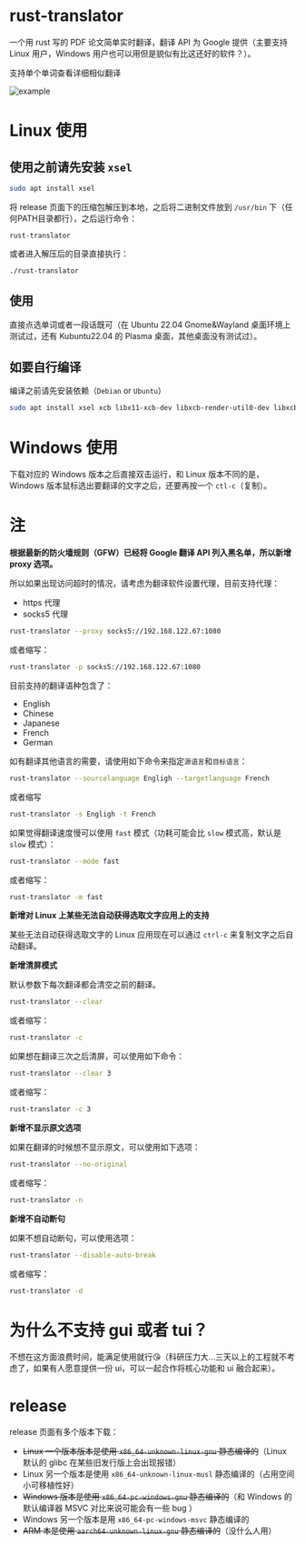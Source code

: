 # rust-translator

一个用 rust 写的 PDF 论文简单实时翻译，翻译 API 为 Google 提供（主要支持 Linux 用户，Windows 用户也可以用但是貌似有比这还好的软件？）。

支持单个单词查看详细相似翻译

![example](./vids/example.gif)

# Linux 使用

## 使用之前请先安装 `xsel`

```bash
sudo apt install xsel
```

将 release 页面下的压缩包解压到本地，之后将二进制文件放到 `/usr/bin` 下（任何PATH目录都行），之后运行命令：

```
rust-translator
```

或者进入解压后的目录直接执行：

```
./rust-translator
```

## 使用

直接点选单词或者一段话既可（在 Ubuntu 22.04 Gnome&Wayland 桌面环境上测试过，还有 Kubuntu22.04 的 Plasma 桌面，其他桌面没有测试过）。

## 如要自行编译

编译之前请先安装依赖（`Debian` or `Ubuntu`）

```bash
sudo apt install xsel xcb libx11-xcb-dev libxcb-render-util0-dev libxcb-shape0-dev libxcb-xfixes0-dev
```

# Windows 使用

下载对应的 Windows 版本之后直接双击运行，和 Linux 版本不同的是，Windows 版本鼠标选出要翻译的文字之后，还要再按一个 `ctl-c`（复制）。

# 注

**根据最新的防火墙规则（GFW）已经将 Google 翻译 API 列入黑名单，所以新增 proxy 选项。**

所以如果出现访问超时的情况，请考虑为翻译软件设置代理，目前支持代理：

* https 代理
* socks5 代理

```bash
rust-translator --proxy socks5://192.168.122.67:1080
```

或者缩写：

```bash
rust-translator -p socks5://192.168.122.67:1080
```

目前支持的翻译语种包含了：

* English
* Chinese
* Japanese
* French
* German

如有翻译其他语言的需要，请使用如下命令来指定`源语言`和`目标语言`：

```bash
rust-translator --sourcelanguage Engligh --targetlanguage French
```

或者缩写

```bash
rust-translator -s Engligh -t French
```

如果觉得翻译速度慢可以使用 `fast` 模式（功耗可能会比 `slow` 模式高，默认是 `slow` 模式）：

```bash
rust-translator --mode fast
```

或者缩写：

```bash
rust-translator -m fast
```

**新增对 Linux 上某些无法自动获得选取文字应用上的支持**

某些无法自动获得选取文字的 Linux 应用现在可以通过 `ctrl-c` 来复制文字之后自动翻译。

**新增清屏模式**

默认参数下每次翻译都会清空之前的翻译。

```bash
rust-translator --clear
```

或者缩写：

```bash
rust-translator -c
```

如果想在翻译三次之后清屏，可以使用如下命令：

```bash
rust-translator --clear 3
```

或者缩写：

```bash
rust-translator -c 3
```

**新增不显示原文选项**

如果在翻译的时候想不显示原文，可以使用如下选项：

```bash
rust-translator --no-original
```

或者缩写：

```bash
rust-translator -n
```

**新增不自动断句**

如果不想自动断句，可以使用选项：

```bash
rust-translator --disable-auto-break
```

或者缩写：

```bash
rust-translator -d
```

# 为什么不支持 gui 或者 tui？

不想在这方面浪费时间，能满足使用就行😘（科研压力大...三天以上的工程就不考虑了，如果有人愿意提供一份 ui，可以一起合作将核心功能和 ui 融合起来）。

# release

release 页面有多个版本下载：

* ~~Linux 一个版本版本是使用 `x86_64-unknown-linux-gnu` 静态编译的~~（Linux 默认的 glibc 在某些旧发行版上会出现报错）
* Linux 另一个版本是使用 `x86_64-unknown-linux-musl` 静态编译的（占用空间小可移植性好）
* ~~Windows 版本是使用 `x86_64-pc-windows-gnu` 静态编译的~~（和 Windows 的默认编译器 MSVC 对比来说可能会有一些 bug ）
* Windows 另一个版本是用 `x86_64-pc-windows-msvc` 静态编译的
* ~~ARM 本是使用 `aarch64-unknown-linux-gnu` 静态编译的~~（没什么人用）
